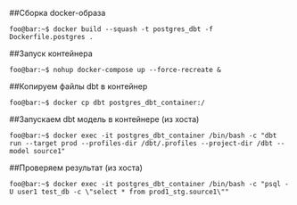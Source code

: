 
##Сборка docker-образа

```console
foo@bar:~$ docker build --squash -t postgres_dbt -f Dockerfile.postgres .
```

##Запуск контейнера

```console
foo@bar:~$ nohup docker-compose up --force-recreate &
```

##Копируем файлы dbt в контейнер

```console
foo@bar:~$ docker cp dbt postgres_dbt_container:/
```

##Запускаем dbt модель в контейнере (из хоста)

```console
foo@bar:~$ docker exec -it postgres_dbt_container /bin/bash -c "dbt run --target prod --profiles-dir /dbt/.profiles --project-dir /dbt --model source1"
```

##Проверяем результат (из хоста)

```console
foo@bar:~$ docker exec -it postgres_dbt_container /bin/bash -c "psql -U user1 test_db -c \"select * from prod1_stg.source1\""
```



